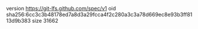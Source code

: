 version https://git-lfs.github.com/spec/v1
oid sha256:6cc3c3b48178ed7a8d3a29fcca4f2c280a3c3a78d669ec8e93b3ff8113d9b383
size 31662
